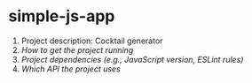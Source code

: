 # simple-js-app
1. Project description: Cocktail generator
2. _How to get the project running_
3. _Project dependencies (e.g., JavaScript version, ESLint rules)_
4. _Which API the project uses_
